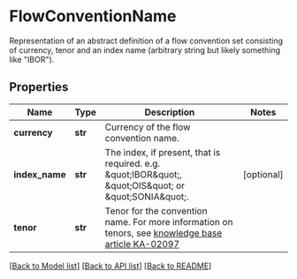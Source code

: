# FlowConventionName

Representation of an abstract definition of a flow convention set consisting of currency, tenor and an index name (arbitrary string but likely something like \"IBOR\").

## Properties
Name | Type | Description | Notes
------------ | ------------- | ------------- | -------------
**currency** | **str** | Currency of the flow convention name. | 
**index_name** | **str** | The index, if present, that is required. e.g. \&quot;IBOR\&quot;, \&quot;OIS\&quot; or \&quot;SONIA\&quot;. | [optional] 
**tenor** | **str** | Tenor for the convention name.    For more information on tenors, see [knowledge base article KA-02097](https://support.lusid.com/knowledgebase/article/KA-02097) | 

[[Back to Model list]](../README.md#documentation-for-models) [[Back to API list]](../README.md#documentation-for-api-endpoints) [[Back to README]](../README.md)


